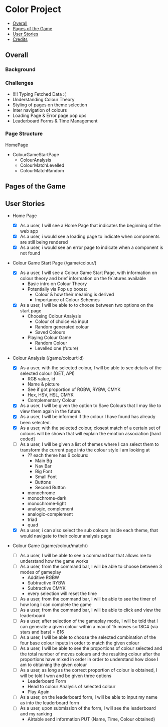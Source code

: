 # Color Project

- [Overall](#overall)
- [Pages of the Game](#pages-of-the-game)
- [User Stories](#user-stories)
- [Credits](#credits)

## Overall

### Background

### Challenges

- !!!! Typing Fetched Data :(
- Understanding Colour Theory
- Styling of pages on theme selection
- Inter navigation of colours
- Loading Page & Error page pop ups
- Leaderboard Forms & Time Management

### Page Structure

HomePage

- ColourGameStartPage
  - ColourAnalysis
  - ColourMatchLevelled
  - ColourMatchRandom

## Pages of the Game

## User Stories

- Home Page

  - [x] As a user, I will see a Home Page that indicates the beginning of the web app
  - [x] As a user, i would see a loading page to indicate when components are still being rendered
  - [x] As a user, i would see an error page to indicate when a component is not found

- Colour Game Start Page (/game/colour/)

  - [x] As a user, I will see a Colour Game Start Page, with information on colour theory and brief information on the fe`atures available
    - Basic intro on Colour Theory
    - Potentially via Pop up boxes:
      - Colour & how their meaning is derived
      - Importance of Colour Schemes
  - [x] As a user, I will be able to to choose between two options on the start page
    - Choosing Colour Analysis
      - Colour of choice via input
      - Random generated colour
      - Saved Colours
    - Playing Colour Game
      - Random Colour
      - Levelled one (future)

- Colour Analysis (/game/colour/:id)

  - [x] As a user, with the selected colour, I will be able to see details of the selected colour (GET, API)
    - RGB value, id
    - Name & picture
    - See if got proportion of RGBW, RYBW, CMYK
    - Hex, HSV, HSL, CMYK
    - Complementary Colour
  - [x] As a user, I will be given the option to Save Colours that I may like to view them again in the future.
  - [x] As a user, I will be informed if the colour I have found has already been selected.
  - [x] As a user, with the selected colour, closest match of a certain set of colours will be shown that will explain the emotion association [hard coded]
  - [ ] As a user, I will be given a list of themes where I can select them to transform the current page into the colour style I am looking at
    - ?? each theme has 6 colours:
      - Main Bg
      - Nav Bar
      - Big Font
      - Small Font
      - Buttons
      - Second Button
    - monochrome
    - monochrome-dark
    - monochrome-light
    - analogic, complement
    - analogic-complement
    - triad
    - quad
  - [x] As a user, i can also select the sub colours inside each theme, that would navigate to their colour analysis page

- Colour Game (/game/colour/match/)
  - [ ] As a user, I will be able to see a command bar that allows me to understand how the game works
  - [ ] As a user, from the command bar, I will be able to choose between 3 modes of gameplay
    - Additive RGBW
    - Subtractive RYBW
    - Subtractive CMYK
    - every selection will reset the time
  - [ ] As a user, from the command bar, I will be able to see the timer of how long I can complete the game
  - [ ] As a user, from the command bar, I will be able to click and view the leaderboard
  - [ ] As a user, after selection of the gameplay mode, I will be told that I can generate a given colour within a max of 15 moves so 18C4 (via stars and bars) = 816
  - [ ] As a user, I will be able to choose the selected combination of the four base colour inputs in order to match the given colour
  - [ ] As a user, I will be able to see the proportions of colour selected and the total number of moves colours and the resulting colour after the proportions have mixed in order in order to understand how close I am to obtaining the given colour
  - [ ] As a user, as long as the correct proportion of colour is obtained, I will be told I won and be given three options
    - Leaderboard Form
    - Head to colour Analysis of selected colour
    - Play Again
  - [ ] As a user, on the leaderboard form, I will be able to input my name as into the leaderboard form
  - [ ] As a user, upon submission of the form, I will see the leaderboard and my ranking
    - Airtable send information PUT (Name, Time, Colour obtained)
